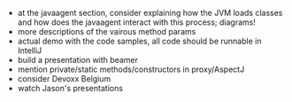 - at the javaagent section, consider explaining how the JVM loads classes and how does the javaagent interact with this process; diagrams!
- more descriptions of the vairous method params
- actual demo with the code samples, all code should be runnable in IntelliJ
- build a presentation with beamer
- mention private/static methods/constructors in proxy/AspectJ
- consider Devoxx Belgium
- watch Jason's presentations
